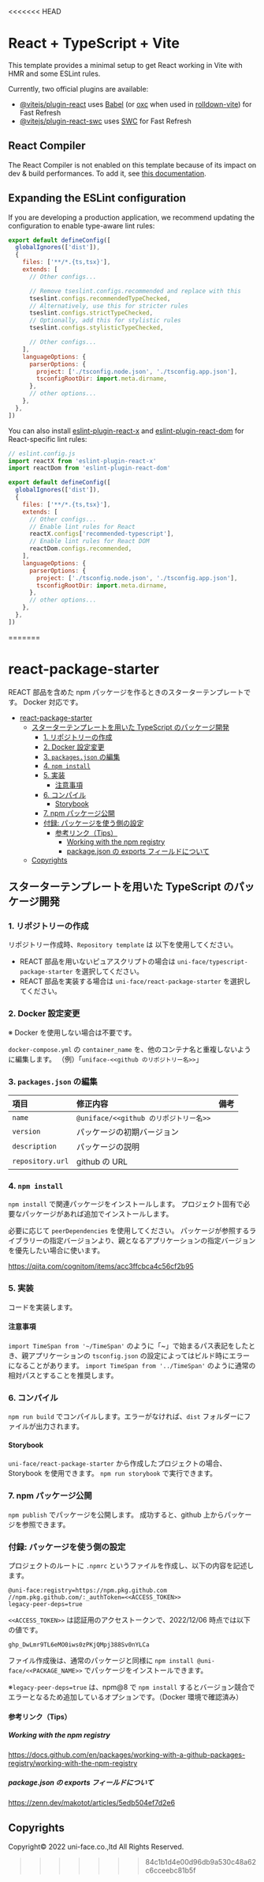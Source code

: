 <<<<<<< HEAD
# React + TypeScript + Vite

This template provides a minimal setup to get React working in Vite with HMR and some ESLint rules.

Currently, two official plugins are available:

- [@vitejs/plugin-react](https://github.com/vitejs/vite-plugin-react/blob/main/packages/plugin-react) uses [Babel](https://babeljs.io/) (or [oxc](https://oxc.rs) when used in [rolldown-vite](https://vite.dev/guide/rolldown)) for Fast Refresh
- [@vitejs/plugin-react-swc](https://github.com/vitejs/vite-plugin-react/blob/main/packages/plugin-react-swc) uses [SWC](https://swc.rs/) for Fast Refresh

## React Compiler

The React Compiler is not enabled on this template because of its impact on dev & build performances. To add it, see [this documentation](https://react.dev/learn/react-compiler/installation).

## Expanding the ESLint configuration

If you are developing a production application, we recommend updating the configuration to enable type-aware lint rules:

```js
export default defineConfig([
  globalIgnores(['dist']),
  {
    files: ['**/*.{ts,tsx}'],
    extends: [
      // Other configs...

      // Remove tseslint.configs.recommended and replace with this
      tseslint.configs.recommendedTypeChecked,
      // Alternatively, use this for stricter rules
      tseslint.configs.strictTypeChecked,
      // Optionally, add this for stylistic rules
      tseslint.configs.stylisticTypeChecked,

      // Other configs...
    ],
    languageOptions: {
      parserOptions: {
        project: ['./tsconfig.node.json', './tsconfig.app.json'],
        tsconfigRootDir: import.meta.dirname,
      },
      // other options...
    },
  },
])
```

You can also install [eslint-plugin-react-x](https://github.com/Rel1cx/eslint-react/tree/main/packages/plugins/eslint-plugin-react-x) and [eslint-plugin-react-dom](https://github.com/Rel1cx/eslint-react/tree/main/packages/plugins/eslint-plugin-react-dom) for React-specific lint rules:

```js
// eslint.config.js
import reactX from 'eslint-plugin-react-x'
import reactDom from 'eslint-plugin-react-dom'

export default defineConfig([
  globalIgnores(['dist']),
  {
    files: ['**/*.{ts,tsx}'],
    extends: [
      // Other configs...
      // Enable lint rules for React
      reactX.configs['recommended-typescript'],
      // Enable lint rules for React DOM
      reactDom.configs.recommended,
    ],
    languageOptions: {
      parserOptions: {
        project: ['./tsconfig.node.json', './tsconfig.app.json'],
        tsconfigRootDir: import.meta.dirname,
      },
      // other options...
    },
  },
])
```
=======
# react-package-starter

REACT 部品を含めた npm パッケージを作るときのスターターテンプレートです。 Docker 対応です。

- [react-package-starter](#react-package-starter)
  - [スターターテンプレートを用いた TypeScript のパッケージ開発](#スターターテンプレートを用いた-typescript-のパッケージ開発)
    - [1. リポジトリーの作成](#1-リポジトリーの作成)
    - [2. Docker 設定変更](#2-docker-設定変更)
    - [3. `packages.json` の編集](#3-packagesjson-の編集)
    - [4. `npm install`](#4-npm-install)
    - [5. 実装](#5-実装)
      - [注意事項](#注意事項)
    - [6. コンパイル](#6-コンパイル)
      - [Storybook](#storybook)
    - [7. npm パッケージ公開](#7-npm-パッケージ公開)
    - [付録: パッケージを使う側の設定](#付録-パッケージを使う側の設定)
      - [参考リンク（Tips）](#参考リンクtips)
        - [Working with the npm registry](#working-with-the-npm-registry)
        - [package.json の exports フィールドについて](#packagejson-の-exports-フィールドについて)
  - [Copyrights](#copyrights)

## スターターテンプレートを用いた TypeScript のパッケージ開発

### 1. リポジトリーの作成

リポジトリー作成時、`Repository template` は 以下を使用してください。

- REACT 部品を用いないピュアスクリプトの場合は `uni-face/typescript-package-starter` を選択してください。
- REACT 部品を実装する場合は `uni-face/react-package-starter` を選択してください。

### 2. Docker 設定変更

※ Docker を使用しない場合は不要です。

`docker-compose.yml` の `container_name` を、他のコンテナ名と重複しないように編集します。
（例）「`uniface-<<github のリポジトリー名>>`」

### 3. `packages.json` の編集

| 項目             | 修正内容                               | 備考 |
| :--------------- | :------------------------------------- | :--- |
| `name`           | `@uniface/<<github のリポジトリー名>>` |      |
| `version`        | パッケージの初期バージョン             |      |
| `description`    | パッケージの説明                       |      |
| `repository.url` | github の URL                          |      |

### 4. `npm install`

`npm install` で関連パッケージをインストールします。
プロジェクト固有で必要なパッケージがあれば追加でインストールします。

必要に応じて `peerDependencies` を使用してください。
パッケージが参照するライブラリーの指定バージョンより、親となるアプリケーションの指定バージョンを優先したい場合に使います。

<https://qiita.com/cognitom/items/acc3ffcbca4c56cf2b95>

### 5. 実装

コードを実装します。

#### 注意事項

`import TimeSpan from '~/TimeSpan'` のように「~」で始まるパス表記をしたとき、親アプリケーションの `tsconfig.json` の設定によってはビルド時にエラーになることがあります。
`import TimeSpan from '../TimeSpan'` のように通常の相対パスとすることを推奨します。

### 6. コンパイル

`npm run build` でコンパイルします。エラーがなければ、`dist` フォルダーにファイルが出力されます。

#### Storybook

`uni-face/react-package-starter` から作成したプロジェクトの場合、Storybook を使用できます。
`npm run storybook` で実行できます。

### 7. npm パッケージ公開

`npm publish` でパッケージを公開します。
成功すると、github 上からパッケージを参照できます。

### 付録: パッケージを使う側の設定

プロジェクトのルートに `.npmrc` というファイルを作成し、以下の内容を記述します。

```text
@uni-face:registry=https://npm.pkg.github.com
//npm.pkg.github.com/:_authToken=<<ACCESS_TOKEN>>
legacy-peer-deps=true
```

`<<ACCESS_TOKEN>>` は認証用のアクセストークンで、2022/12/06 時点では以下の値です。

```text
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
```

ファイル作成後は、通常のパッケージと同様に `npm install @uni-face/<<PACKAGE_NAME>>` でパッケージをインストールできます。

※`legacy-peer-deps=true` は、npm@8 で `npm install` するとバージョン競合でエラーとなるため追加しているオプションです。（Docker 環境で確認済み）

#### 参考リンク（Tips）

##### Working with the npm registry

<https://docs.github.com/en/packages/working-with-a-github-packages-registry/working-with-the-npm-registry>

##### package.json の exports フィールドについて

<https://zenn.dev/makotot/articles/5edb504ef7d2e6>

## Copyrights

Copyright© 2022 uni-face.co.,ltd All Rights Reserved.
>>>>>>> 84c1b1d4e00d96db9a530c48a62c6cceebc81b5f
